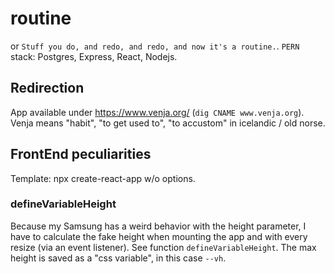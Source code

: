 # routine
or `Stuff you do, and redo, and redo, and now it's a routine.`.
`PERN` stack: Postgres, Express, React, Nodejs.

## Redirection
App available under https://www.venja.org/ (`dig CNAME www.venja.org`).
Venja means "habit", "to get used to", "to accustom" in icelandic / old norse.

## FrontEnd peculiarities
Template: npx create-react-app w/o options. 

### defineVariableHeight
Because my Samsung has a weird behavior with the height parameter, I have to calculate the fake height when mounting the app and with every resize (via an event listener). See function `defineVariableHeight`. The max height is saved as a "css variable", in this case `--vh`.
